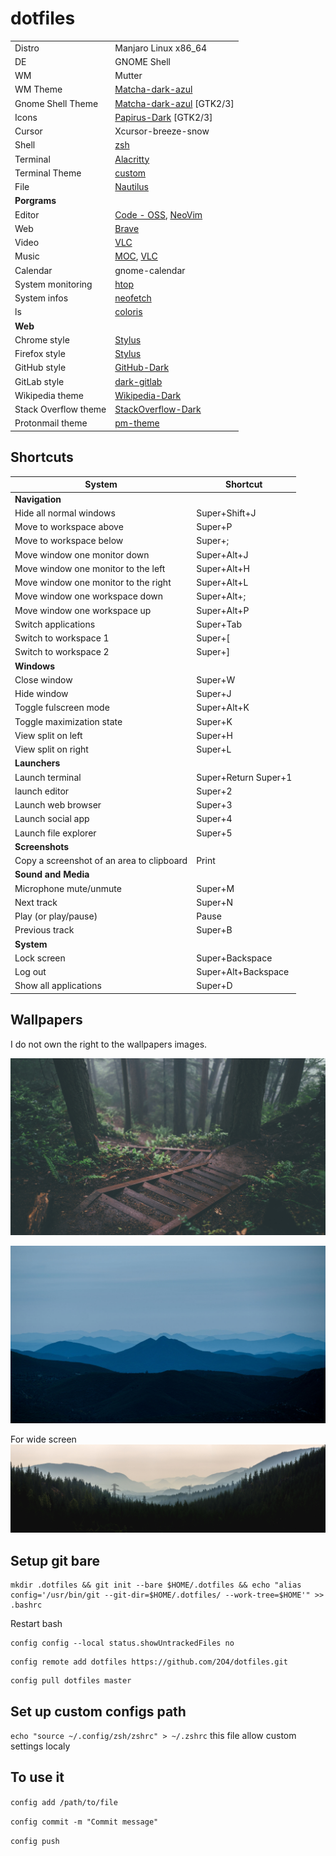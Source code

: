 # dotfiles

|  |  |
|---|---|
| Distro | Manjaro Linux x86_64 |
| DE | GNOME Shell |
| WM | Mutter |
| WM Theme | [Matcha-dark-azul](https://github.com/vinceliuice/Matcha-gtk-theme) |
| Gnome Shell Theme | [Matcha-dark-azul](https://github.com/vinceliuice/Matcha-gtk-theme) \[GTK2/3\] |
| Icons | [Papirus-Dark](https://github.com/PapirusDevelopmentTeam/papirus-icon-theme) \[GTK2/3\] |
| Cursor | Xcursor-breeze-snow |
| Shell | [zsh](https://www.zsh.org/) |
| Terminal | [Alacritty](https://github.com/alacritty/alacritty) |
| Terminal Theme | [custom](.config/alacritty/alacritty.yml) |
| File | [Nautilus](https://github.com/GNOME/nautilus) |
| **Porgrams** |  |
| Editor | [Code - OSS](https://code.visualstudio.com/), [NeoVim](https://github.com/neovim/neovim) |
| Web | [Brave](https://brave.com/) |
| Video | [VLC](https://www.videolan.org/vlc/) |
| Music | [MOC](https://wiki.archlinux.org/index.php/MOC), [VLC](https://www.videolan.org/vlc/) |
| Calendar | gnome-calendar |
| System monitoring | [htop](https://github.com/hishamhm/htop) |
| System infos | [neofetch](https://github.com/dylanaraps/neofetch) |
| ls | [coloris](https://github.com/athityakumar/colorls) |
| **Web** |  |
| Chrome style | [Stylus](https://chrome.google.com/webstore/detail/stylus/clngdbkpkpeebahjckkjfobafhncgmne) |
| Firefox style | [Stylus](https://addons.mozilla.org/en-US/firefox/addon/styl-us/) |
| GitHub style | [GitHub-Dark](https://github.com/StylishThemes/GitHub-Dark) |
| GitLab style | [dark-gitlab](https://gitlab.com/Avinash-Bhat/dark-gitlab) |
| Wikipedia theme | [Wikipedia-Dark](https://github.com/StylishThemes/Wikipedia-Dark) |
| Stack Overflow theme | [StackOverflow-Dark](https://github.com/StylishThemes/StackOverflow-Dark) |
| Protonmail theme | [pm-theme](https://github.com/amdelamar/pm-theme) |

## Shortcuts

| System | Shortcut |
|---|---|
| **Navigation** |
| Hide all normal windows | Super+Shift+J |
| Move to workspace above | Super+P |
| Move to workspace below | Super+; |
| Move window one monitor down | Super+Alt+J |
| Move window one monitor to the left | Super+Alt+H |
| Move window one monitor to the right | Super+Alt+L |
| Move window one workspace down | Super+Alt+; |
| Move window one workspace up | Super+Alt+P |
| Switch applications | Super+Tab |
| Switch to workspace 1 | Super+[ |
| Switch to workspace 2 | Super+] |
| **Windows** |
| Close window | Super+W |
| Hide window | Super+J |
| Toggle fulscreen mode | Super+Alt+K |
| Toggle maximization state | Super+K |
| View split on left | Super+H |
| View split on right | Super+L |
| **Launchers** |
| Launch terminal | Super+Return Super+1 |
| launch editor | Super+2 |
| Launch web browser | Super+3 |
| Launch social app | Super+4 |
| Launch file explorer | Super+5 |
| **Screenshots** |
| Copy a screenshot of an area to clipboard | Print |
| **Sound and Media** |
| Microphone mute/unmute | Super+M |
| Next track | Super+N |
| Play (or play/pause) | Pause |
| Previous track | Super+B |
| **System** |
| Lock screen | Super+Backspace |
| Log out | Super+Alt+Backspace |
| Show all applications | Super+D |

## Wallpapers

I do not own the right to the wallpapers images.

![](Pictures/Wallpapers/forest.jpg)

![](Pictures/Wallpapers/dc-cavalleri.jpg)

For wide screen
![](Pictures/Wallpapers/_smokefilledsnoqualmievalley.jpg)

## Setup git bare

```
mkdir .dotfiles && git init --bare $HOME/.dotfiles && echo "alias config='/usr/bin/git --git-dir=$HOME/.dotfiles/ --work-tree=$HOME'" >> .bashrc
```

Restart bash
```
config config --local status.showUntrackedFiles no
```

```
config remote add dotfiles https://github.com/2O4/dotfiles.git
```

```
config pull dotfiles master
```

## Set up custom configs path

```echo "source ~/.config/zsh/zshrc" > ~/.zshrc```
this file allow custom settings localy

## To use it

`config add /path/to/file`

`config commit -m "Commit message"`

`config push`
